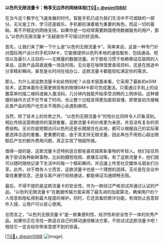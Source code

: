 **以色列无限流量卡：畅享无边界的网络体验[[TG💪+ @esim1088](https://t.me/s/esim1088)]**

在当今这个数字化飞速发展的时代，智能手机已成为我们生活中不可或缺的一部分。无论是工作、学习还是娱乐，手机都扮演着极为重要的角色。而这一切的基础，离不开稳定的网络支持。如果你是一位经常需要跨国使用数据服务的用户，那么“以色列无限流量卡”无疑是你不可错过的好选择。

首先，让我们来了解一下什么是“以色列无限流量卡”。简单来说，这是一种专门针对国际用户设计的手机SIM卡，它能够提供以色列本地的通信服务，包括通话、短信以及最引人注目的——无限量的数据流量。对于那些习惯于依赖移动互联网的人来说，这款产品简直就像一场及时雨。无论是在咖啡馆里查阅资料，还是在旅途中分享精彩瞬间，甚至是长时间在线办公，这款流量卡都能轻松满足你的需求。

那么，为什么说这款流量卡如此特别呢？从技术层面来看，它采用了最新的eSIM技术，这意味着你无需更换现有的物理SIM卡即可完成激活。只需通过手机上的设置菜单扫描二维码或输入激活码，几分钟内就能开始享受流畅的上网体验。这种便捷的操作方式不仅节省了时间，也让整个过程变得更加直观易懂，即使是初次接触此类产品的用户也完全不用担心会遇到麻烦。

当然，除了技术上的优势之外，“以色列无限流量卡”的性价比同样令人印象深刻。相比传统运营商提供的漫游套餐，这款流量卡的价格更为亲民，并且没有复杂的资费结构。无论你是短期访问以色列还是长期居住在此地，都可以根据自己的实际需要选择合适的套餐。更重要的是，由于其支持无限流量，因此再也不用担心超出限额后产生的额外费用问题，真正实现了物超所值。

值得一提的是，这款流量卡还特别适合那些喜欢探索新事物的年轻人。他们往往热衷于尝试各种新鲜事物，比如拍摄短视频、直播互动等。有了这款流量卡，他们就可以随时随地记录下生活中的每一个精彩瞬间，并迅速上传至社交媒体与朋友们分享。此外，对于商务人士而言，这款流量卡也是一个理想的选择。无论是在会议中查找重要信息，还是与客户进行视频通话，都能保证沟通顺畅无阻。

最后，不得不提的是这款流量卡的安全性。作为一款经过严格测试并通过认证的产品，“以色列无限流量卡”在数据传输方面采用了最先进的加密算法，确保用户的个人信息和隐私得到最大程度的保护。同时，它还具备防欺诈功能，有效防止恶意软件入侵，让用户可以安心使用。

总而言之，“以色列无限流量卡”是一款集便利性、经济性和安全性于一体的优秀产品。如果你正在寻找一款适合自己的移动通信解决方案，不妨试试这款流量卡吧！相信它一定会给你带来意想不到的惊喜。

[[TG💪+ @esim1088](https://t.me/s/esim1088) ![Image](https://i.postimg.cc/4NQfJmqS/Snipaste-2025-05-13-00-14-12.png)]
